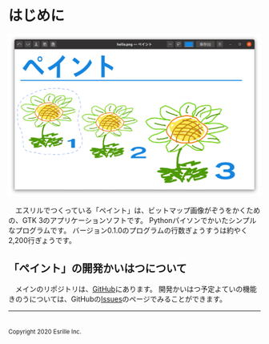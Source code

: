 # はじめに

![スクリーンショット](screenshot.png)

　エスリルでつくっている「ペイント」は、ビットマップ￹画像￺がぞう￻をかくための、GTK 3のアプリケーションソフトです。
￹Python￺パイソン￻でかいたシンプルなプログラムです。
バージョン0.1.0のプログラムの￹行数￺ぎょうすう￻は￹約￺やく￻2,200￹行￺ぎょう￻です。

## 「ペイント」の￹開発￺かいはつ￻について

　メインのリポジトリは、[GitHub](https://github.com/esrille/paint)にあります。
￹開発￺かいはつ￻￹予定￺よてい￻の￹機能￺きのう￻については、GitHubの[Issues](https://github.com/esrille/paint/issues)のページでみることができます。

<hr>
<br><small>Copyright 2020 Esrille Inc. </small>
